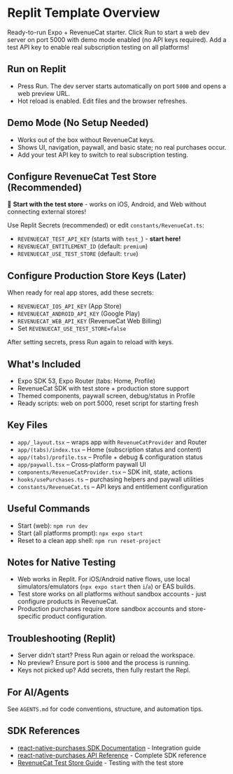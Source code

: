 # Replit Template Overview

Ready-to-run Expo + RevenueCat starter. Click Run to start a web dev server on port 5000 with demo mode enabled (no API keys required). Add a test API key to enable real subscription testing on all platforms!

## Run on Replit
- Press Run. The dev server starts automatically on port `5000` and opens a web preview URL.
- Hot reload is enabled. Edit files and the browser refreshes.

## Demo Mode (No Setup Needed)
- Works out of the box without RevenueCat keys.
- Shows UI, navigation, paywall, and basic state; no real purchases occur.
- Add your test API key to switch to real subscription testing.

## Configure RevenueCat Test Store (Recommended)
🧪 **Start with the test store** - works on iOS, Android, and Web without connecting external stores!

Use Replit Secrets (recommended) or edit `constants/RevenueCat.ts`:
- `REVENUECAT_TEST_API_KEY` (starts with `test_`) - **start here!**
- `REVENUECAT_ENTITLEMENT_ID` (default: `premium`)
- `REVENUECAT_USE_TEST_STORE` (default: `true`)

## Configure Production Store Keys (Later)
When ready for real app stores, add these secrets:
- `REVENUECAT_IOS_API_KEY` (App Store)
- `REVENUECAT_ANDROID_API_KEY` (Google Play)
- `REVENUECAT_WEB_API_KEY` (RevenueCat Web Billing)
- Set `REVENUECAT_USE_TEST_STORE=false`

After setting secrets, press Run again to reload with keys.

## What's Included
- Expo SDK 53, Expo Router (tabs: Home, Profile)
- RevenueCat SDK with test store + production store support
- Themed components, paywall screen, debug/status in Profile
- Ready scripts: web on port 5000, reset script for starting fresh

## Key Files
- `app/_layout.tsx` – wraps app with `RevenueCatProvider` and Router
- `app/(tabs)/index.tsx` – Home (subscription status and content)
- `app/(tabs)/profile.tsx` – Profile + debug & configuration status
- `app/paywall.tsx` – Cross‑platform paywall UI
- `components/RevenueCatProvider.tsx` – SDK init, state, actions
- `hooks/usePurchases.ts` – purchasing helpers and paywall utilities
- `constants/RevenueCat.ts` – API keys and entitlement configuration

## Useful Commands
- Start (web): `npm run dev`
- Start (all platforms prompt): `npx expo start`
- Reset to a clean app shell: `npm run reset-project`

## Notes for Native Testing
- Web works in Replit. For iOS/Android native flows, use local simulators/emulators (`npx expo start` then `i`/`a`) or EAS builds.
- Test store works on all platforms without sandbox accounts - just configure products in RevenueCat.
- Production purchases require store sandbox accounts and store-specific product configuration.

## Troubleshooting (Replit)
- Server didn’t start? Press Run again or reload the workspace.
- No preview? Ensure port is `5000` and the process is running.
- Keys not picked up? Add secrets, then fully restart the Repl.

## For AI/Agents
See `AGENTS.md` for code conventions, structure, and automation tips.

## SDK References
- [react-native-purchases SDK Documentation](https://docs.revenuecat.com/docs/reactnative) - Integration guide
- [react-native-purchases API Reference](https://revenuecat.github.io/react-native-purchases-docs) - Complete SDK reference
- [RevenueCat Test Store Guide](https://docs.revenuecat.com/docs/test-store) - Testing with the test store
